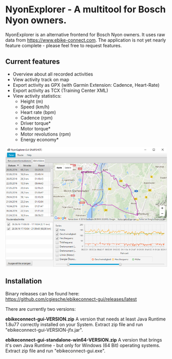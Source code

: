 NyonExplorer - A multitool for Bosch Nyon owners.
=============================================================

NyonExplorer is an alternative frontend for Bosch Nyon owners. It uses raw data from https://www.ebike-connect.com. The application is not yet nearly feature complete - please feel free to request features.

Current features
----------------

   + Overview about all recorded activities
   + View activity track on map
   + Export activity as GPX (with Garmin Extension: Cadence, Heart-Rate)
   + Export activity as TCX (Training Center XML)
   + View activity statistics:
      + Height (m)
      + Speed (km/h)
      + Heart rate (bpm)
      + Cadence (rpm)
      + Driver torque*
      + Motor torque*
      + Motor revolutions (rpm)
      + Energy economy*

![Screenshot](docs/screenshot.png "Screenshot")

Installation
------------

Binary releases can be found here: https://github.com/cgiesche/ebikeconnect-gui/releases/latest

There are currently two versions:

**ebikeconnect-gui-VERSION.zip**
A version that needs at least Java Runtime 1.8u77 correctly installed on your System. Extract zip file and run "ebikeconnect-gui-VERSION-jfx.jar".
 
**ebikeconnect-gui-standalone-win64-VERSION.zip**
A version that brings it's own Java Runtime - but only for Windows (64 Bit) operating systems. Extract zip file and run "ebikeconnect-gui.exe".
